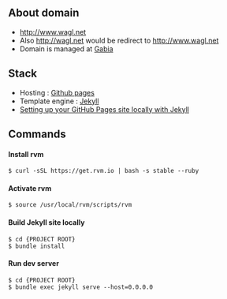 ## About domain

- <a href="http://www.wagl.net" target="_blank">http://www.wagl.net</a>
- Also <a href="http://wagl.net" target="_blank">http://wagl.net</a> would be redirect to <a href="http://www.wagl.net" target="_blank">http://www.wagl.net</a>
- Domain is managed at <a href="https://www.gabia.com" target="_blank">Gabia</a>


## Stack

- Hosting : <a href="https://pages.github.com/" target="_blank">Github pages</a>
- Template engine : <a href="https://jekyllrb.com/" target="_blank">Jekyll</a>
- <a href="https://help.github.com/articles/setting-up-your-github-pages-site-locally-with-jekyll/" target="_blank">Setting up your GitHub Pages site locally with Jekyll</a>


## Commands

#### Install rvm

~~~~
$ curl -sSL https://get.rvm.io | bash -s stable --ruby
~~~~


#### Activate rvm

~~~~
$ source /usr/local/rvm/scripts/rvm
~~~~


#### Build Jekyll site locally

~~~~
$ cd {PROJECT ROOT}
$ bundle install
~~~~


#### Run dev server

~~~~
$ cd {PROJECT ROOT}
$ bundle exec jekyll serve --host=0.0.0.0
~~~~
